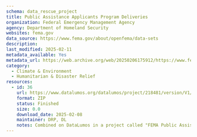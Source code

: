 ```yaml
---
schema: data_rescue_project 
title: Public Assistance Applicants Program Deliveries
organization: Federal Emergency Management Agency
agency: Department of Homeland Security
websites: fema.gov
data_source: https://www.fema.gov/about/openfema/data-sets
description: 
last_modified: 2025-02-11
metadata_available: Yes
metadata_url: https://web.archive.org/web/20250206175912/https://www.fema.gov/openfema-data-page/public-assistance-applicants-program-deliveries-v1
category:
  - Climate & Environment 
  - Humanitarian & Disaster Relief 
resources:
  - id: 36
    url: https://www.datalumos.org/datalumos/project/218481/version/V1/view
    format: ZIP
    status: Finished
    size: 0.0
    download_date: 2025-02-08
    maintainer: DRP, DL
    notes: Combined on DataLumos in a project called "FEMA Public Assistance Dataset", mirroring grouping on OpenFEMA page
---
```

